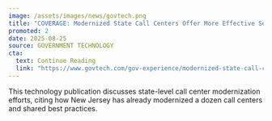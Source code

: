 ```yaml
---
image: /assets/images/news/govtech.png
title: "COVERAGE: Modernized State Call Centers Offer More Effective Service"
promoted: 2
date: 2025-08-25
source: GOVERNMENT TECHNOLOGY
cta:
  text: Continue Reading
  link: "https://www.govtech.com/gov-experience/modernized-state-call-centers-offer-more-effective-service"
---
```


This technology publication discusses state-level call center modernization efforts, citing how New Jersey has already modernized a dozen call centers and shared best practices.
